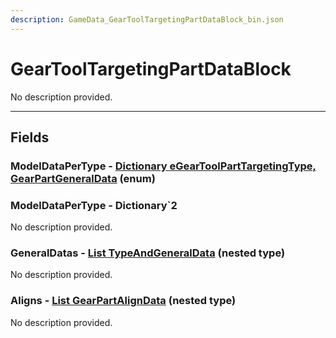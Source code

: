 ```yaml
---
description: GameData_GearToolTargetingPartDataBlock_bin.json
---
```


# GearToolTargetingPartDataBlock

No description provided.

***

## Fields

### ModelDataPerType - [Dictionary eGearToolPartTargetingType, GearPartGeneralData](../enum-types.md#egeartoolparttargetingtype) (enum)

### ModelDataPerType - Dictionary`2

No description provided.

### GeneralDatas - [List TypeAndGeneralData](../nested-types/typeandgeneraldata.md) (nested type)

No description provided.

### Aligns - [List GearPartAlignData](../nested-types/gearpartaligndata.md) (nested type)

No description provided.
